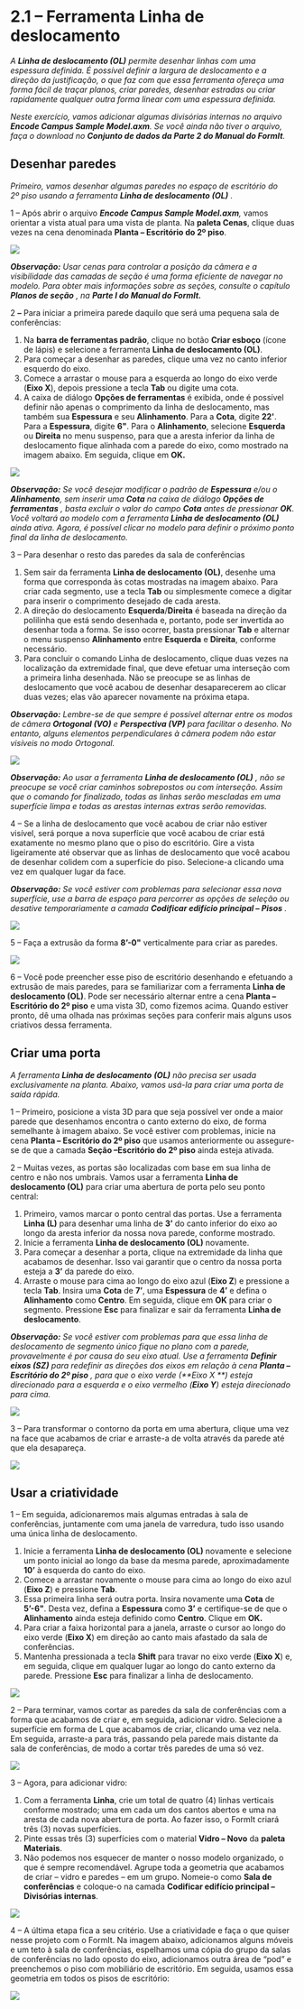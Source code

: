 # 2.1 – Ferramenta Linha de deslocamento

_A_ _**Linha de deslocamento (OL)**_ _permite desenhar linhas com uma espessura definida. É possível definir a largura de deslocamento e a direção da justificação, o que faz com que essa ferramenta ofereça uma forma fácil de traçar planos, criar paredes, desenhar estradas ou criar rapidamente qualquer outra forma linear com uma espessura definida._

_Neste exercício, vamos adicionar algumas divisórias internas no arquivo_ _**Encode Campus Sample Model.axm**. Se você ainda não tiver o arquivo, faça o download no_ _**Conjunto de dados da Parte 2 do Manual do FormIt**._

## Desenhar paredes

_Primeiro, vamos desenhar algumas paredes no espaço de escritório do 2º piso usando a ferramenta_ _**Linha de deslocamento (OL)**_ _._

1 – Após abrir o arquivo _**Encode Campus Sample Model.axm**,_ vamos orientar a vista atual para uma vista de planta. Na **paleta Cenas**, clique duas vezes na cena denominada **Planta – Escritório do 2º piso**.

![](<../../.gitbook/assets/0\_orienting-view\_annotated\_edited\_edited-again (1).png>)

_**Observação:**_ _Usar cenas para controlar a posição da câmera e a visibilidade das camadas de seção é uma forma eficiente de navegar no modelo. Para obter mais informações sobre as seções, consulte o capítulo_ _**Planos de seção**_ _, na **Parte I do Manual do FormIt.**_

2 _**–**_ Para iniciar a primeira parede daquilo que será uma pequena sala de conferências:

1. Na **barra de ferramentas padrão**, clique no botão **Criar esboço** (ícone de lápis) e selecione a ferramenta **Linha de deslocamento (OL)**.
2. Para começar a desenhar as paredes, clique uma vez no canto inferior esquerdo do eixo.
3. Comece a arrastar o mouse para a esquerda ao longo do eixo verde (**Eixo X**), depois pressione a tecla **Tab** ou digite uma cota.
4. A caixa de diálogo **Opções de ferramentas** é exibida, onde é possível definir não apenas o comprimento da linha de deslocamento, mas também sua **Espessura** e seu **Alinhamento**. Para a **Cota**, digite **22'**. Para a **Espessura**, digite **6"**. Para o **Alinhamento**, selecione **Esquerda** ou **Direita** no menu suspenso, para que a aresta inferior da linha de deslocamento fique alinhada com a parede do eixo, como mostrado na imagem abaixo. Em seguida, clique em **OK.**

![](../../.gitbook/assets/1\_first-offset-line\_combined\_annotated\_edited.png)

_**Observação:**_ _Se você desejar modificar o padrão de_ _**Espessura**_ _e/ou o_ _**Alinhamento**, sem inserir uma_ _**Cota**_ _na caixa de diálogo_ _**Opções de ferramentas**_ _, basta excluir o valor do campo_ _**Cota**_ _antes de pressionar_ _**OK**. Você voltará ao modelo com a ferramenta_ _**Linha de deslocamento (OL)**_ _ainda ativa. Agora, é possível clicar no modelo para definir o próximo ponto final da linha de deslocamento._

3 – Para desenhar o resto das paredes da sala de conferências

1. Sem sair da ferramenta **Linha de deslocamento (OL)**, desenhe uma forma que corresponda às cotas mostradas na imagem abaixo. Para criar cada segmento, use a tecla **Tab** ou simplesmente comece a digitar para inserir o comprimento desejado de cada aresta.
2. A direção do deslocamento **Esquerda**/**Direita** é baseada na direção da polilinha que está sendo desenhada e, portanto, pode ser invertida ao desenhar toda a forma. Se isso ocorrer, basta pressionar **Tab** e alternar o menu suspenso **Alinhamento** entre **Esquerda** e **Direita**, conforme necessário.
3. Para concluir o comando Linha de deslocamento, clique duas vezes na localização da extremidade final, que deve efetuar uma interseção com a primeira linha desenhada. Não se preocupe se as linhas de deslocamento que você acabou de desenhar desaparecerem ao clicar duas vezes; elas vão aparecer novamente na próxima etapa.

_**Observação:**_ _Lembre-se de que sempre é possível alternar entre os modos de câmera_ _**Ortogonal (VO)**_ _e_ _**Perspectiva (VP)**_ _para facilitar o desenho. No entanto, alguns elementos perpendiculares à câmera podem não estar visíveis no modo Ortogonal._

![](<../../.gitbook/assets/2 (10).png>)

_**Observação:**_ _Ao usar a ferramenta_ _**Linha de deslocamento (OL)**_ _, não se preocupe se você criar caminhos sobrepostos ou com interseção. Assim que o comando for finalizado, todas as linhas serão mescladas em uma superfície limpa e todas as arestas internas extras serão removidas._

4 – Se a linha de deslocamento que você acabou de criar não estiver visível, será porque a nova superfície que você acabou de criar está exatamente no mesmo plano que o piso do escritório. Gire a vista ligeiramente até observar que as linhas de deslocamento que você acabou de desenhar colidem com a superfície do piso. Selecione-a clicando uma vez em qualquer lugar da face.

_**Observação:**_ _Se você estiver com problemas para selecionar essa nova superfície, use a barra de espaço para percorrer as opções de seleção ou desative temporariamente a camada_ _**Codificar edifício principal – Pisos**_ _._

![](<../../.gitbook/assets/3 (14).png>)

5 – Faça a extrusão da forma **8’-0"** verticalmente para criar as paredes.

![](<../../.gitbook/assets/4 (15).png>)

6 – Você pode preencher esse piso de escritório desenhando e efetuando a extrusão de mais paredes, para se familiarizar com a ferramenta **Linha de deslocamento (OL)**. Pode ser necessário alternar entre a cena **Planta – Escritório do 2º piso** e uma vista 3D, como fizemos acima. Quando estiver pronto, dê uma olhada nas próximas seções para conferir mais alguns usos criativos dessa ferramenta.

## Criar uma porta

_A ferramenta_ _**Linha de deslocamento**_ _**(OL)**_ _não precisa ser usada exclusivamente na planta. Abaixo, vamos usá-la para criar uma porta de saída rápida._

1 – Primeiro, posicione a vista 3D para que seja possível ver onde a maior parede que desenhamos encontra o canto externo do eixo, de forma semelhante à imagem abaixo. Se você estiver com problemas, inicie na cena **Planta – Escritório do 2º piso** que usamos anteriormente ou assegure-se de que a camada **Seção –Escritório do 2º piso** ainda esteja ativada.

2 – Muitas vezes, as portas são localizadas com base em sua linha de centro e não nos umbrais. Vamos usar a ferramenta **Linha de deslocamento (OL)** para criar uma abertura de porta pelo seu ponto central:

1. Primeiro, vamos marcar o ponto central das portas. Use a ferramenta **Linha (L)** para desenhar uma linha de **3’** do canto inferior do eixo ao longo da aresta inferior da nossa nova parede, conforme mostrado.
2. Inicie a ferramenta **Linha de deslocamento (OL)** novamente.
3. Para começar a desenhar a porta, clique na extremidade da linha que acabamos de desenhar. Isso vai garantir que o centro da nossa porta esteja a **3’** da parede do eixo.
4. Arraste o mouse para cima ao longo do eixo azul (**Eixo Z**) e pressione a tecla **Tab**. Insira uma **Cota** de **7’**, uma **Espessura** de **4’** e defina o **Alinhamento** como **Centro**. Em seguida, clique em **OK** para criar o segmento. Pressione **Esc** para finalizar e sair da ferramenta **Linha de deslocamento**.

_**Observação:**_ _Se você estiver com problemas para que essa linha de deslocamento de segmento único fique no plano com a parede, provavelmente é por causa do seu eixo atual. Use a ferramenta_ _**Definir eixos (SZ)**_ _para redefinir as direções dos eixos em relação à cena_ _**Planta – Escritório do 2º piso**_ _, para que o eixo verde (**Eixo X **) esteja direcionado para a esquerda e o eixo vermelho (**Eixo Y**) esteja direcionado para cima._

![](<../../.gitbook/assets/5 (8).png>)

3 – Para transformar o contorno da porta em uma abertura, clique uma vez na face que acabamos de criar e arraste-a de volta através da parede até que ela desapareça.

![](<../../.gitbook/assets/6 (5).png>)

## Usar a criatividade

1 – Em seguida, adicionaremos mais algumas entradas à sala de conferências, juntamente com uma janela de varredura, tudo isso usando uma única linha de deslocamento.

1. Inicie a ferramenta **Linha de deslocamento (OL)** novamente e selecione um ponto inicial ao longo da base da mesma parede, aproximadamente **10’** à esquerda do canto do eixo.
2. Comece a arrastar novamente o mouse para cima ao longo do eixo azul (**Eixo Z**) e pressione **Tab**.
3. Essa primeira linha será outra porta. Insira novamente uma **Cota** de **5’-6"**. Desta vez, defina a **Espessura** como **3’** e certifique-se de que o **Alinhamento** ainda esteja definido como **Centro**. Clique em **OK.**
4. Para criar a faixa horizontal para a janela, arraste o cursor ao longo do eixo verde (**Eixo X**) em direção ao canto mais afastado da sala de conferências.
5. Mantenha pressionada a tecla **Shift** para travar no eixo verde (**Eixo X**) e, em seguida, clique em qualquer lugar ao longo do canto externo da parede. Pressione **Esc** para finalizar a linha de deslocamento.

![](<../../.gitbook/assets/7 (6).png>)

2 – Para terminar, vamos cortar as paredes da sala de conferências com a forma que acabamos de criar e, em seguida, adicionar vidro. Selecione a superfície em forma de L que acabamos de criar, clicando uma vez nela. Em seguida, arraste-a para trás, passando pela parede mais distante da sala de conferências, de modo a cortar três paredes de uma só vez.

![](<../../.gitbook/assets/8 (2).png>)

3 – Agora, para adicionar vidro:

1. Com a ferramenta **Linha**, crie um total de quatro (4) linhas verticais conforme mostrado; uma em cada um dos cantos abertos e uma na aresta de cada nova abertura de porta. Ao fazer isso, o FormIt criará três (3) novas superfícies.
2. Pinte essas três (3) superfícies com o material **Vidro – Novo** da **paleta Materiais**.
3. Não podemos nos esquecer de manter o nosso modelo organizado, o que é sempre recomendável. Agrupe toda a geometria que acabamos de criar – vidro e paredes – em um grupo. Nomeie-o como **Sala de conferências** e coloque-o na camada **Codificar edifício principal – Divisórias internas**.

![](<../../.gitbook/assets/9 (4).png>)

4 – A última etapa fica a seu critério. Use a criatividade e faça o que quiser nesse projeto com o FormIt. Na imagem abaixo, adicionamos alguns móveis e um teto à sala de conferências, espelhamos uma cópia do grupo da salas de conferências no lado oposto do eixo, adicionamos outra área de “pod” e preenchemos o piso com mobiliário de escritório. Em seguida, usamos essa geometria em todos os pisos de escritório:

![](../../.gitbook/assets/10\_finished.png)
